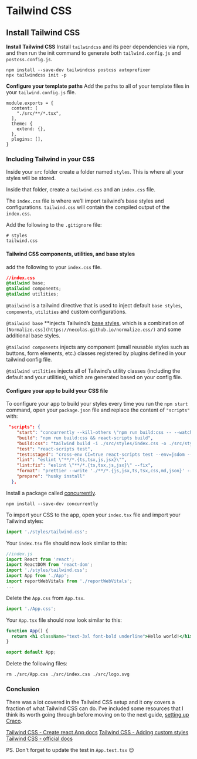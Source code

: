 # Tailwind CSS

## Install Tailwind CSS

**Install Tailwind CSS**
Install `tailwindcss` and its peer dependencies via npm, and then run the init command to generate both `tailwind.config.js` and `postcss.config.js`.

```shell
npm install --save-dev tailwindcss postcss autoprefixer
npx tailwindcss init -p
```

**Configure your template paths**
Add the paths to all of your template files in your `tailwind.config.js` file.

```shell
module.exports = {
  content: [
    "./src/**/*.tsx",
  ],
  theme: {
    extend: {},
  },
  plugins: [],
}
```

### Including Tailwind in your CSS

Inside your `src` folder create a folder named `styles`. This is where all your styles will be stored.

Inside that folder, create a `tailwind.css` and an `index.css` file.

The `index.css` file is where we’ll import tailwind’s base styles and configurations. `tailwind.css` will contain the compiled output of the `index.css`.

Add the following to the `.gitignore` file:

```
# styles
tailwind.css
```

#### Tailwind CSS components, utilities, and base styles

add the following to your `index.css` file.

```css
//index.css
@tailwind base;
@tailwind components;
@tailwind utilities;
```

`@tailwind` is a tailwind directive that is used to inject default `base styles`, `components`, `utilities` and custom configurations.

`@tailwind base` \*\*injects Tailwind’s [base styles](https://unpkg.com/tailwindcss@2.0.3/dist/base.css), which is a combination of `[Normalize.css](https://necolas.github.io/normalize.css/)` and some additional base styles.

`@tailwind components` injects any component (small reusable styles such as buttons, form elements, etc.) classes registered by plugins defined in your tailwind config file.

`@tailwind utilities` injects all of Tailwind’s utility classes (including the default and your utilities), which are generated based on your config file.

#### Configure your app to build your CSS file

To configure your app to build your styles every time you run the `npm start` command, open your `package.json` file and replace the content of `"scripts"` with:

```json
 "scripts": {
    "start": "concurrently --kill-others \"npm run build:css -- --watch\" \"react-scripts start\"",
    "build": "npm run build:css && react-scripts build",
    "build:css": "tailwind build -i ./src/styles/index.css -o ./src/styles/tailwind.css",
    "test": "react-scripts test",
    "test:staged": "cross-env CI=true react-scripts test --env=jsdom --findRelatedTests",
    "lint": "eslint \"**/*.{ts,tsx,js,jsx}\"",
    "lint:fix": "eslint \"**/*.{ts,tsx,js,jsx}\" --fix",
    "format": "prettier --write './**/*.{js,jsx,ts,tsx,css,md,json}' --config ./.prettierrc",
    "prepare": "husky install"
  },
```

Install a package called [concurrently](http://npmjs.org/package/concurrently).

```shell
npm install --save-dev concurrently
```

To import your CSS to the app, open your `index.tsx` file and import your Tailwind styles:

```jsx
import './styles/tailwind.css';
```

Your `index.tsx` file should now look similar to this:

```jsx
//index.js
import React from 'react';
import ReactDOM from 'react-dom';
import './styles/tailwind.css';
import App from './App';
import reportWebVitals from './reportWebVitals';
...
```

Delete the `App.css` from `App.tsx`.

```jsx
import './App.css';
```

Your `App.tsx` file should now look similar to this:

```jsx
function App() {
  return <h1 className="text-3xl font-bold underline">Hello world!</h1>;
}

export default App;
```

Delete the following files:

```shell
rm ./src/App.css ./src/index.css ./src/logo.svg
```

### Conclusion

There was a lot covered in the Tailwind CSS setup and it ony covers a fraction of what Tailwind CSS can do. I've included some resources that I think its worth going through before moving on to the next guide, [setting up Craco](https://github.com/RichieMerchant/create-react-app-guide/blob/main/docs/craco-setup.md).

[Tailwind CSS - Create react App docs](https://tailwindcss.com/docs/guides/create-react-app)
[Tailwind CSS - Adding custom styles](https://tailwindcss.com/docs/adding-custom-styles)
[Tailwind CSS - official docs](https://tailwindcss.com/docs/installation)

PS. Don't forget to update the test in `App.test.tsx` 😉
